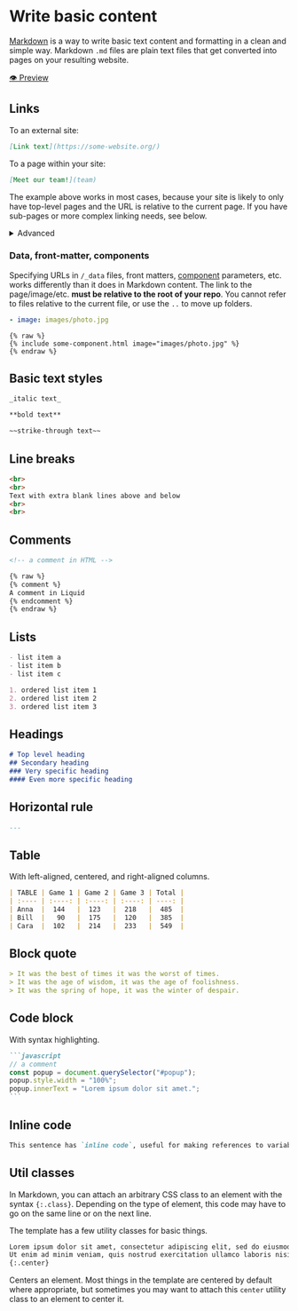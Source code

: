 # Write basic content

[Markdown](https://commonmark.org/help/) is a way to write basic text content and formatting in a clean and simple way. Markdown `.md` files are plain text files that get converted into pages on your resulting website.

[👁️ Preview](https://lab-website-template.netlify.app/testbed#basic-formatting)

## Links

To an external site:

```markdown
[Link text](https://some-website.org/)
```

To a page within your site:

```markdown
[Meet our team!](team)
```

The example above works in most cases, because your site is likely to only have top-level pages and the URL is relative to the current page. If you have sub-pages or more complex linking needs, see below.

<details>

<summary>Advanced</summary>

You can of course use any [standard path syntax](https://www.w3schools.com/html/html\_filepaths.asp):

```markdown
Page/photo located in same folder as current page (i.e. a sub-page)
[Link text](page)
[Link text](photo.jpg)

Photo located in sub-folder of current page
[Link text](assets/photo.jpg)

Photo located in folder one level up from current page
[Link text](../photo.jpg)

Page/sub-page, starting from root of website
[Link text](/page)
[Link text](/page/sub-page)
```

But note that if you're writing a link relative to root (starting it with a `/`), and [the URL you set up](../getting-started/set-up-your-url.md) is not at root, e.g. `github.io/your-lab-website`, you'll need to prepend a "baseurl":

```markdown
Manually prepend baseurl
[Link text](/your-lab-website/page/sub-page)

Jekyll automatically prepends the right baseurl
[Link text]({{ "/page/sub-page" | relative_url }})
[Link text]({% raw %}
{% link page/sub-page/index.md %}
{% endraw %})
```

</details>

### Data, front-matter, components

Specifying URLs in `/_data` files, front matters, [component](components/) parameters, etc. works differently than it does in Markdown content. The link to the page/image/etc. **must be relative to the root of your repo**. You cannot refer to files relative to the current file, or use the `..` to move up folders.

```yaml
- image: images/photo.jpg
```

```liquid
{% raw %}
{% include some-component.html image="images/photo.jpg" %}
{% endraw %}
```

## **Basic text styles**

```markdown
_italic text_
```

```markdown
**bold text**
```

```markdown
~~strike-through text~~
```

## **Line breaks**

```html
<br>
<br>
Text with extra blank lines above and below
<br>
<br>
```

## **Comments**

```markdown
<!-- a comment in HTML -->

{% raw %}
{% comment %}
A comment in Liquid
{% endcomment %}
{% endraw %}
```

## **Lists**

```markdown
- list item a
- list item b
- list item c
```

```markdown
1. ordered list item 1
2. ordered list item 2
3. ordered list item 3
```

## **Headings**

```markdown
# Top level heading
## Secondary heading
### Very specific heading
#### Even more specific heading
```

## **Horizontal rule**

```markdown
---
```

## **Table**

With left-aligned, centered, and right-aligned columns.

```markdown
| TABLE | Game 1 | Game 2 | Game 3 | Total |
| :---- | :----: | :----: | :----: | ----: |
| Anna  |  144   |  123   |  218   |  485  |
| Bill  |   90   |  175   |  120   |  385  |
| Cara  |  102   |  214   |  233   |  549  |
```

## **Block quote**

```markdown
> It was the best of times it was the worst of times.
> It was the age of wisdom, it was the age of foolishness.
> It was the spring of hope, it was the winter of despair.
```

## **Code block**

With syntax highlighting.

````markdown
```javascript
// a comment
const popup = document.querySelector("#popup");
popup.style.width = "100%";
popup.innerText = "Lorem ipsum dolor sit amet.";
```
````

## **Inline code**

```markdown
This sentence has `inline code`, useful for making references to variables, packages, versions, etc. within a sentence.
```

## **Util classes**

In Markdown, you can attach an arbitrary CSS class to an element with the syntax `{:.class}`. Depending on the type of element, this code may have to go on the same line or on the next line.

The template has a few utility classes for basic things.

```markdown
Lorem ipsum dolor sit amet, consectetur adipiscing elit, sed do eiusmod tempor incididunt ut labore et dolore magna aliqua.
Ut enim ad minim veniam, quis nostrud exercitation ullamco laboris nisi ut aliquip ex ea commodo consequat.
{:.center}
```

Centers an element. Most things in the template are centered by default where appropriate, but sometimes you may want to attach this `center` utility class to an element to center it.
